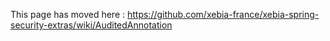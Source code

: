 This page has moved here : https://github.com/xebia-france/xebia-spring-security-extras/wiki/AuditedAnnotation